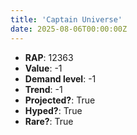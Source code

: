 ```yaml
---
title: 'Captain Universe'
date: 2025-08-06T00:00:00Z
---
```

- **RAP**: 12363
- **Value**: -1
- **Demand level**: -1
- **Trend**: -1
- **Projected?**: True
- **Hyped?**: True
- **Rare?**: True
